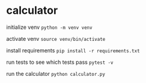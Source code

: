 # calculator

initialize venv
`python -m venv venv`

activate venv
`source venv/bin/activate`

install requirements
`pip install -r requirements.txt`

run tests to see which tests pass
`pytest -v`

run the calculator
`python calculator.py`